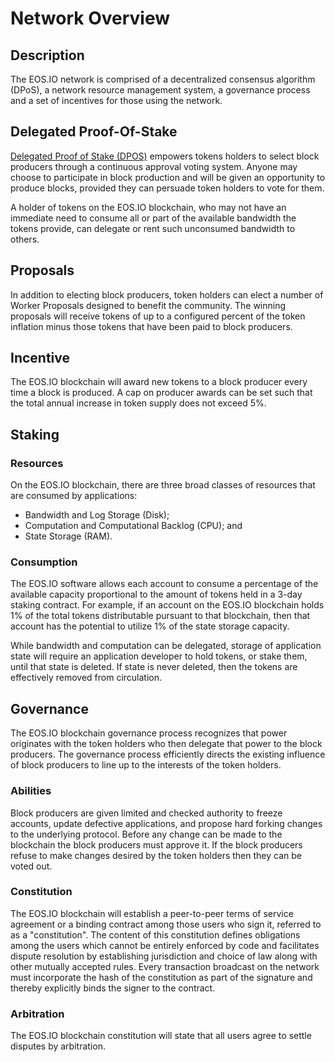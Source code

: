 # Network Overview

## Description

The EOS.IO network is comprised of a decentralized consensus algorithm \(DPoS\), a network resource management system, a governance process and a set of incentives for those using the network.

## Delegated Proof-Of-Stake

[Delegated Proof of Stake \(DPOS\)](https://steemit.com/dpos/@dantheman/dpos-consensus-algorithm-this-missing-white-paper) empowers tokens holders to select block producers through a continuous approval voting system. Anyone may choose to participate in block production and will be given an opportunity to produce blocks, provided they can persuade token holders to vote for them.

A holder of tokens on the EOS.IO blockchain, who may not have an immediate need to consume all or part of the available bandwidth the tokens provide, can delegate or rent such unconsumed bandwidth to others.

## Proposals

In addition to electing block producers, token holders can elect a number of Worker Proposals designed to benefit the community. The winning proposals will receive tokens of up to a configured percent of the token inflation minus those tokens that have been paid to block producers.

## Incentive

The EOS.IO blockchain will award new tokens to a block producer every time a block is produced. A cap on producer awards can be set such that the total annual increase in token supply does not exceed 5%.

## Staking

### Resources

On the EOS.IO blockchain, there are three broad classes of resources that are consumed by applications:

* Bandwidth and Log Storage \(Disk\);
* Computation and Computational Backlog \(CPU\); and
* State Storage \(RAM\).

### Consumption

The EOS.IO software allows each account to consume a percentage of the available capacity proportional to the amount of tokens held in a 3-day staking contract. For example, if an account on the EOS.IO blockchain holds 1% of the total tokens distributable pursuant to that blockchain, then that account has the potential to utilize 1% of the state storage capacity.

While bandwidth and computation can be delegated, storage of application state will require an application developer to hold tokens, or stake them, until that state is deleted. If state is never deleted, then the tokens are effectively removed from circulation.

## Governance

The EOS.IO blockchain governance process recognizes that power originates with the token holders who then delegate that power to the block producers. The governance process efficiently directs the existing influence of block producers to line up to the interests of the token holders.

### Abilities

Block producers are given limited and checked authority to freeze accounts, update defective applications, and propose hard forking changes to the underlying protocol. Before any change can be made to the blockchain the block producers must approve it. If the block producers refuse to make changes desired by the token holders then they can be voted out.

### Constitution

The EOS.IO blockchain will establish a peer-to-peer terms of service agreement or a binding contract among those users who sign it, referred to as a "constitution". The content of this constitution defines obligations among the users which cannot be entirely enforced by code and facilitates dispute resolution by establishing jurisdiction and choice of law along with other mutually accepted rules. Every transaction broadcast on the network must incorporate the hash of the constitution as part of the signature and thereby explicitly binds the signer to the contract.

### Arbitration

The EOS.IO blockchain constitution will state that all users agree to settle disputes by arbitration.

